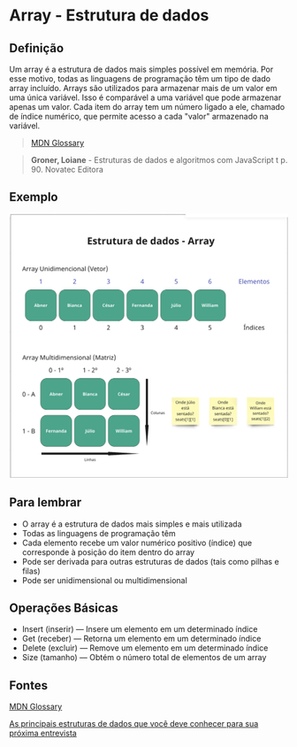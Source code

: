 # Array - Estrutura de dados

## Definição

 Um array é a estrutura de dados mais simples possível em memória. Por esse motivo, todas as linguagens de programação têm um tipo de dado array incluído. Arrays são utilizados para armazenar mais de um valor em uma única variável. Isso é comparável a uma variável que pode armazenar apenas um valor. Cada item do array tem um número ligado a ele, chamado de índice numérico, que permite acesso a cada "valor" armazenado na variável. 

> [MDN Glossary](https://developer.mozilla.org/pt-BR/docs/Glossary/Array)

> **Groner, Loiane** - Estruturas de dados e algoritmos com JavaScript t p. 90. Novatec Editora

## Exemplo

![Array - Vetor e Matriz exemplos](./assets/array-example.png "Array - Vetor e Matriz exemplos")

## Para lembrar

- O array é a estrutura de dados mais simples e mais utilizada
- Todas as linguagens de programação têm
- Cada elemento recebe um valor numérico positivo (índice) que corresponde à posição do item dentro do array
- Pode ser derivada para outras estruturas de dados (tais como pilhas e filas)
- Pode ser unidimensional ou multidimensional

## Operações Básicas

- Insert (inserir) — Insere um elemento em um determinado índice
- Get (receber) — Retorna um elemento em um determinado índice
- Delete (excluir) — Remove um elemento em um determinado índice
- Size (tamanho) — Obtém o número total de elementos de um array

## Fontes

[MDN Glossary](https://developer.mozilla.org/pt-BR/docs/Glossary/Array)

[As principais estruturas de dados que você deve conhecer para sua próxima entrevista](https://www.freecodecamp.org/portuguese/news/as-principais-estruturas-de-dados-que-voce-deve-conhecer-para-sua-proxima-entrevista-de-programacao/)
